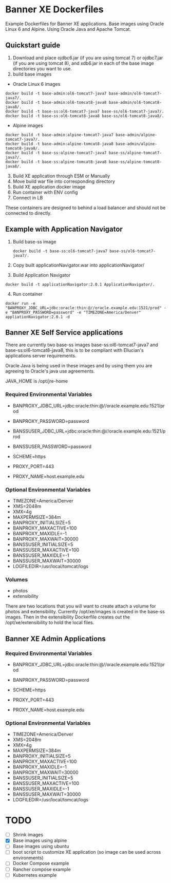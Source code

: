 # Banner XE Dockerfiles
Example Dockerfiles for Banner XE applications.  Base images using Oracle Linux 6 and Alpine.  Using Oracle Java and Apache Tomcat.


## Quickstart guide
1. Download and place ojdbc6.jar (if you are using tomcat 7) or ojdbc7.jar (if you are using tomcat 8), and xdb6.jar in each of the base image directories you want to use.
2. build base images
  * Oracle Linux 6 images
```
docker build -t base-admin:ol6-tomcat7-java7 base-admin/ol6-tomcat7-java7/.
docker build -t base-admin:ol6-tomcat8-java8 base-admin/ol6-tomcat8-java8/.
docker build -t base-ss:ol6-tomcat7-java7 base-ss/ol6-tomcat7-java7/.
docker build -t base-ss:ol6-tomcat8-java8 base-ss/ol6-tomcat8-java8/.
```
  * Alpine images
```
docker build -t base-admin:alpine-tomcat7-java7 base-admin/alpine-tomcat7-java7/.
docker build -t base-admin:alpine-tomcat8-java8 base-admin/alpine-tomcat8-java8/.
docker build -t base-ss:alpine-tomcat7-java7 base-ss/alpine-tomcat7-java7/.
docker build -t base-ss:alpine-tomcat8-java8 base-ss/alpine-tomcat8-java8/.
```
3. Build XE application through ESM or Manually
4. Move build war file into corresponding directory
5. Build XE application docker image
6. Run container with ENV config
7. Connect in LB


These containers are designed to behind a load balancer and should not be connected to directly.


## Example with Application Navigator

1. Build base-ss image

    ```
    docker build -t base-ss:ol6-tomcat7-java7 base-ss/ol6-tomcat7-java7/.
    ```

2. Copy built applicationNavigator.war into applicationNavigator/
3. Build Application Navigator

  ```
  docker build -t applicationNavigator:2.0.1 ApplicationNavigator/.
  ```

4. Run container

 ```
 docker run -e "BANPROXY_JDBC_URL=jdbc:oracle:thin:@//oracle.example.edu:1521/prod" -e "BANPROXY_PASSWORD=password" -e "TIMEZONE=America/Denver" appliationNavigator:2.0.1 -d
 ```

## Banner XE Self Service applications

There are currently two base-ss images base-ss:ol6-tomcat7-java7 and base-ss:ol6-tomcat8-java8, this is to be compliant with Ellucian's applications server requirements.

Oracle Java is being used in these images and by using them you are agreeing to Oracle's java use agreements.

JAVA_HOME is /opt/jre-home

### Required Environmental Variables

* BANPROXY_JDBC_URL=jdbc:oracle:thin:@//oracle.example.edu:1521/prod
* BANPROXY_PASSWORD=password

* BANSSUSER_JDBC_URL=jdbc:oracle:thin:@//oracle.example.edu:1521/prod
* BANSSUSER_PASSWORD=password

* SCHEME=https
* PROXY_PORT=443
* PROXY_NAME=host.example.edu

### Optional Environmental Variables
* TIMEZONE=America/Denver
* XMS=2048m
* XMX=4g
* MAXPERMSIZE=384m
* BANPROXY_INITIALSIZE=5
* BANPROXY_MAXACTIVE=100
* BANPROXY_MAXIDLE=-1
* BANPROXY_MAXWAIT=30000
* BANSSUSER_INITIALSIZE=5
* BANSSUSER_MAXACTIVE=100
* BANSSUSER_MAXIDLE=-1
* BANSSUSER_MAXWAIT=30000
* LOGFILEDIR=/usr/local/tomcat/logs

### Volumes

* photos
* extensibility


There are two locations that you will want to create attach a volume for photos and extensibility.  Currently /opt/xe/images is created in the base-ss images.  Then in the extensibility Dockerfile creates out the /opt/xe/extensibility to hold the local files.



## Banner XE Admin Applications

### Required Environmental Variables

* BANPROXY_JDBC_URL=jdbc:oracle:thin:@//oracle.example.edu:1521/prod
* BANPROXY_PASSWORD=password

* SCHEME=https
* PROXY_PORT=443
* PROXY_NAME=host.example.edu

### Optional Environmental Variables
* TIMEZONE=America/Denver
* XMS=2048m
* XMX=4g
* MAXPERMSIZE=384m
* BANPROXY_INITIALSIZE=5
* BANPROXY_MAXACTIVE=100
* BANPROXY_MAXIDLE=-1
* BANPROXY_MAXWAIT=30000
* BANSSUSER_INITIALSIZE=5
* BANSSUSER_MAXACTIVE=100
* BANSSUSER_MAXIDLE=-1
* BANSSUSER_MAXWAIT=30000
* LOGFILEDIR=/usr/local/tomcat/logs



# TODO
- [ ] Shrink images
- [x] Base images using alpine
- [ ] Base images using ubuntu
- [ ] boot script to customize XE application (so image can be used across environments)
- [ ] Docker Compose example
- [ ] Rancher compose example
- [ ] Kubernetes example
